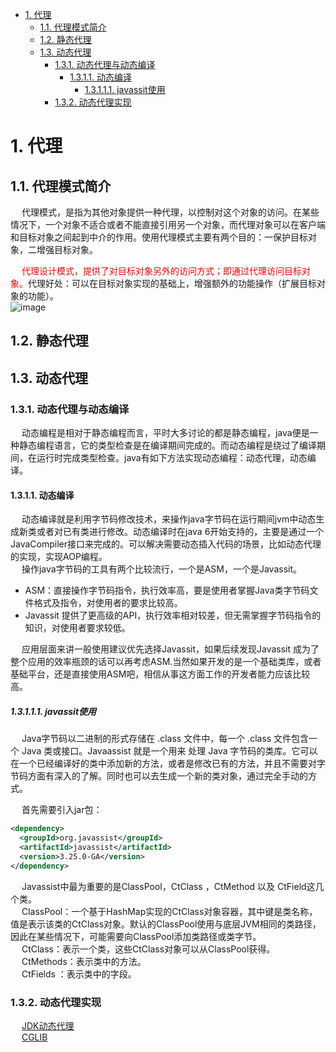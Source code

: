 
<!-- TOC -->

- [1. 代理](#1-代理)
    - [1.1. 代理模式简介](#11-代理模式简介)
    - [1.2. 静态代理](#12-静态代理)
    - [1.3. 动态代理](#13-动态代理)
        - [1.3.1. 动态代理与动态编译](#131-动态代理与动态编译)
            - [1.3.1.1. 动态编译](#1311-动态编译)
                - [1.3.1.1.1. javassit使用](#13111-javassit使用)
        - [1.3.2. 动态代理实现](#132-动态代理实现)

<!-- /TOC -->

# 1. 代理  
<!-- 
动态代理竟然如此简单
https://mp.weixin.qq.com/s/7YYcSkdhJMrvD9We9dsMNA
超全MyBatis动态代理详解！
https://mp.weixin.qq.com/s/RjRzacdmx3DMHlhjj1GM3g
-->

## 1.1. 代理模式简介  
&emsp; 代理模式，是指为其他对象提供一种代理，以控制对这个对象的访问。在某些情况下，一个对象不适合或者不能直接引用另一个对象，而代理对象可以在客户端和目标对象之间起到中介的作用。使用代理模式主要有两个目的：一保护目标对象，二增强目标对象。  

&emsp; <font color = "red">代理设计模式，提供了对目标对象另外的访问方式；即通过代理访问目标对象。</font>代理好处：可以在目标对象实现的基础上，增强额外的功能操作（扩展目标对象的功能）。  
![image](http://182.92.69.8:8081/img/SSM/AOP/AOP-1.png)  

## 1.2. 静态代理  

## 1.3. 动态代理 

<!-- 

&emsp; 动态代理技术：  
&emsp; 代理类在程序运行时创建的代理方式被认为动态代理。在了解动态代理之前, 先回顾一下JVM的类加载机制中的加载阶段要做的三件事情：  
1. 通过一个类的全名或其它途径来获取这个类的二进制字节流；  
2. 将这个字节流所代表的静态存储结构转化为方法区的运行时数据结构；  
3. 在内存中生成一个代表这个类的Class对象, 作为方法区中对这个类访问的入口。  

&emsp; **动态代理，主要就发生在第一个阶段, 这个阶段类的二进制字节流的来源可以有很多, 比如zip包、网络、运行时计算生成、其它文件生成 (JSP)、数据库获取。**其中运行时计算生成就是所说的动态代理技术，在Proxy类中, 就是运用了ProxyGenerator，generateProxyClass来为特定接口生成形式为 *$Proxy 的代理类的二进制字节流。所谓的动态代理就是想办法根据接口或者目标对象计算出代理类的字节码然后加载进JVM 中。实际计算的情况会很复杂，可以借助一些诸如JDK动态代理实现、CGLIB第三方库来完成的。 
-->

### 1.3.1. 动态代理与动态编译
<!-- 

https://www.programminghunter.com/article/61611120787/
-->

&emsp; 动态编程是相对于静态编程而言，平时大多讨论的都是静态编程，java便是一种静态编程语言，它的类型检查是在编译期间完成的。而动态编程是绕过了编译期间，在运行时完成类型检查。java有如下方法实现动态编程：动态代理，动态编译。

#### 1.3.1.1. 动态编译
&emsp; 动态编译就是利用字节码修改技术，来操作java字节码在运行期间jvm中动态生成新类或者对已有类进行修改。动态编译时在java 6开始支持的，主要是通过一个JavaCompiler接口来完成的。可以解决需要动态插入代码的场景，比如动态代理的实现，实现AOP编程。  
&emsp; 操作java字节码的工具有两个比较流行，一个是ASM，一个是Javassit。  

* ASM：直接操作字节码指令，执行效率高，要是使用者掌握Java类字节码文件格式及指令，对使用者的要求比较高。
* Javassit 提供了更高级的API，执行效率相对较差，但无需掌握字节码指令的知识，对使用者要求较低。

&emsp; 应用层面来讲一般使用建议优先选择Javassit，如果后续发现Javassit 成为了整个应用的效率瓶颈的话可以再考虑ASM.当然如果开发的是一个基础类库，或者基础平台，还是直接使用ASM吧，相信从事这方面工作的开发者能力应该比较高。

##### 1.3.1.1.1. javassit使用
&emsp; Java字节码以二进制的形式存储在 .class 文件中，每一个 .class 文件包含一个 Java 类或接口。Javaassist 就是一个用来 处理 Java 字节码的类库。它可以在一个已经编译好的类中添加新的方法，或者是修改已有的方法，并且不需要对字节码方面有深入的了解。同时也可以去生成一个新的类对象，通过完全手动的方式。  

&emsp; 首先需要引入jar包：  

```xml
<dependency>
  <groupId>org.javassist</groupId>
  <artifactId>javassist</artifactId>
  <version>3.25.0-GA</version>
</dependency>
```

&emsp; Javassist中最为重要的是ClassPool，CtClass ，CtMethod 以及 CtField这几个类。  
&emsp; ClassPool：一个基于HashMap实现的CtClass对象容器，其中键是类名称，值是表示该类的CtClass对象。默认的ClassPool使用与底层JVM相同的类路径，因此在某些情况下，可能需要向ClassPool添加类路径或类字节。  
&emsp; CtClass：表示一个类，这些CtClass对象可以从ClassPool获得。  
&emsp; CtMethods：表示类中的方法。  
&emsp; CtFields ：表示类中的字段。  


### 1.3.2. 动态代理实现  
&emsp; [JDK动态代理](/docs/java/Design/DynamicProxy.md)   
&emsp; [CGLIB](/docs/java/Design/CGLIB.md)   

